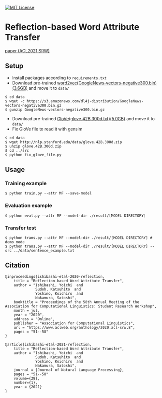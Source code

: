 [![MIT License](http://img.shields.io/badge/license-MIT-blue.svg?style=flat)](LICENSE.txt)

Reflection-based Word Attribute Transfer
====
[paper (ACL2021 SRW)](https://www.aclweb.org/anthology/2020.acl-srw.8.pdf)

## Setup
- Install packages according to ```requirements.txt```
- Download pre-trained [word2vec(GoogleNews-vectors-negative300.bin)(3.6GB)](https://code.google.com/archive/p/word2vec/) and move it to ```data/```
```
$ cd data
$ wget -c https://s3.amazonaws.com/dl4j-distribution/GoogleNews-vectors-negative300.bin.gz
$ gunzip GoogleNews-vectors-negative300.bin.gz
```

- Download pre-trained [GloVe(glove.42B.300d.txt)(5.0GB)]( https://nlp.stanford.edu/projects/glove/) and move it to ```data/```
- Fix GloVe file to read it with gensim
```
$ cd data
$ wget http://nlp.stanford.edu/data/glove.42B.300d.zip
$ unzip glove.42B.300d.zip
$ cd ../src
$ python fix_glove_file.py
```

## Usage
### Training example
``` 
$ python train.py --attr MF --save-model
```
### Evaluation example
``` 
$ python eval.py --attr MF --model-dir ./result/[MODEL DIRECTORY]
```
### Transfer test
``` 
$ python trans.py --attr MF --model-dir ./result/[MODEL DIRECTORY] # demo mode
$ python trans.py --attr MF --model-dir ./result/[MODEL DIRECTORY] --src ../data/sentence_example.txt
```

## Citation
```
@inproceedings{ishibashi-etal-2020-reflection,
    title = "Reflection-based Word Attribute Transfer",
    author = "Ishibashi, Yoichi  and
              Sudoh, Katsuhito  and
              Yoshino, Koichiro  and
              Nakamura, Satoshi",
    booktitle = "Proceedings of the 58th Annual Meeting of the Association for Computational Linguistics: Student Research Workshop",
    month = jul,
    year = "2020",
    address = "Online",
    publisher = "Association for Computational Linguistics",
    url = "https://www.aclweb.org/anthology/2020.acl-srw.8",
    pages = "51--58"
}

@article{ishibashi-etal-2021-reflection,
    title = "Reflection-based Word Attribute Transfer",
    author = "Ishibashi, Yoichi  and
              Sudoh, Katsuhito  and
              Yoshino, Koichiro  and
              Nakamura, Satoshi",
    journal = {Journal of Natural Language Processing},
    pages = "51--58"
    volume={28},
    number={1},
    year = {2021}
}
```
